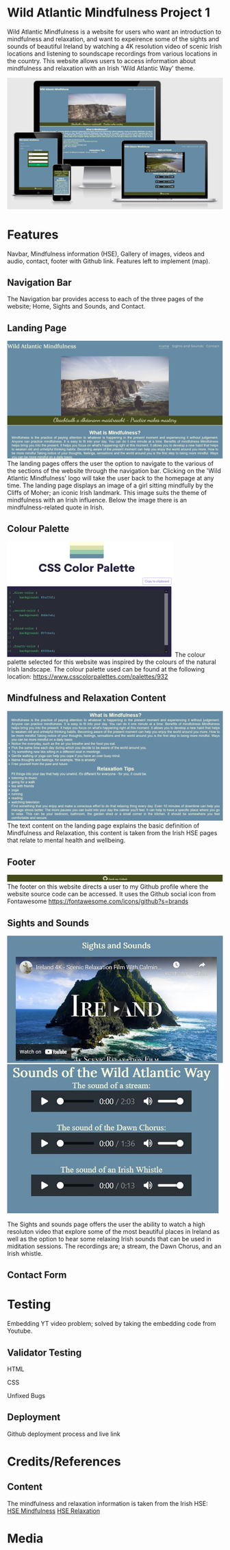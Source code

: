 # Wild Atlantic Mindfulness Project 1 
Wild Atlantic Mindfulness is a website for users who want an introduction to mindfulness and relaxation, and want to expeirence some of the sights and sounds of beautiful Ireland by watching a 4K resolution video of scenic Irish locations and listening to soundscape recordings from various locations in the country. 
This website allows users to access information about mindfulness and relaxation with an Irish 'Wild Atlantic Way' theme.

![responsiveness image](/media/responsive.JPG)

# Features
Navbar, Mindfulness information (HSE), Gallery of images, videos and audio, contact, footer with Github link.
Features left to implement (map).
## Navigation Bar
The Navigation bar provides access to each of the three pages of the website; Home, Sights and Sounds, and Contact. 

## Landing Page
![landing page image](/media/landing.JPG)
The landing pages offers the user the option to navigate to the various of the sections of the website through the navigation bar. Clicking on the 'Wild Atlantic Mindfulness' logo will take the user back to the homepage at any time. 
The landing page displays an image of a girl sitting mindfully by the Cliffs of Moher; an iconic Irish landmark. This image suits the theme of mindfulness with an Irish influence. Below the image there is an mindfulness-related quote in Irish.

## Colour Palette
![colour palette image](/media/colours.JPG)
The colour palette selected for this website was inspired by the colours of the natural Irish landscape.
The colour palette used can be found at the following location: https://www.csscolorpalettes.com/palettes/932

## Mindfulness and Relaxation Content
![Mindfulness content](/media/mindfulness_content.JPG)
The text content on the landing page explains the basic definition of Mindfulness and Relaxation, this content is taken from the Irish HSE pages that relate to mental health and wellbeing. 

## Footer
![footer image](/media/footer.JPG)
The footer on this website directs a user to my Github profile where the website source code can be accessed. It uses the Github social icon from Fontawesome https://fontawesome.com/icons/github?s=brands

## Sights and Sounds
![sights and sounds image](/media/sights_video.JPG)
![sights and sounds audio image](/media/sights_audio.JPG)  

The Sights and sounds page offers the user the ability to watch a high resoluton video that explore some of the most beautiful places in Ireland as well as the option to hear some relaxing Irish sounds that can be used in miditation sessions. The recordings are; a stream, the Dawn Chorus, and an Irish whistle.

## Contact Form

# Testing
Embedding YT video problem; solved by taking the embedding code from Youtube. 

## Validator Testing

HTML

CSS

Unfixed Bugs

## Deployment
Github deployment process and live link


# Credits/References

## Content
The mindfulness and relaxation information is taken from the Irish HSE: 
</br>
[HSE Mindfulness](https://www2.hse.ie/wellbeing/mental-health/mindfulness.html)
[HSE Relaxation](https://www2.hse.ie/wellbeing/mental-health/relaxation.html)



# Media
